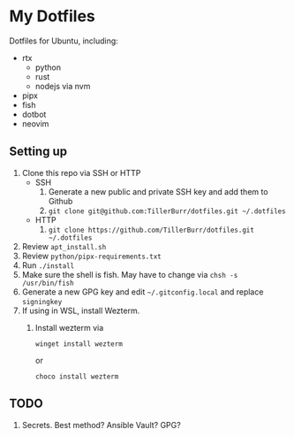 # My Dotfiles

Dotfiles for Ubuntu, including:

- rtx
    - python
    - rust
    - nodejs via nvm
- pipx
- fish
- dotbot
- neovim

## Setting up
1. Clone this repo via SSH or HTTP
    - SSH
        1. Generate a new public and private SSH key and add them to Github
        2. `git clone git@github.com:TillerBurr/dotfiles.git ~/.dotfiles`
    - HTTP
        1. `git clone https://github.com/TillerBurr/dotfiles.git ~/.dotfiles`
3. Review `apt_install.sh`
4. Review `python/pipx-requirements.txt`
5. Run `./install`
6. Make sure the shell is fish. May have to change via `chsh -s /usr/bin/fish`
7. Generate a new GPG key and edit `~/.gitconfig.local` and replace `signingkey`
8. If using in WSL, install Wezterm.
    1. Install wezterm via

        ```commandline
        winget install wezterm 
        ```

        or

        ```commandline
        choco install wezterm
        ```
        
        
        
        

## TODO

1. Secrets. Best method? Ansible Vault? GPG?
